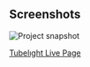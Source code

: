 ## Screenshots
![Project snapshot]() 

[Tubelıght Live Page](https://sedadiriker.github.io/Clarusway-BootCamp-/HTML-CSS/ANIMATIONS/cloud-sun/)


